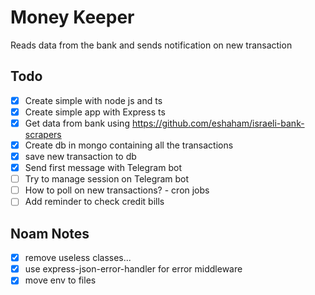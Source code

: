 # Money Keeper

Reads data from the bank and sends notification on new transaction

## Todo

- [x] Create simple with node js and ts
- [x] Create simple app with Express ts
- [x] Get data from bank using <https://github.com/eshaham/israeli-bank-scrapers>
- [X] Create db in mongo containing all the transactions
- [X] save new transaction to db
- [X] Send first message with Telegram bot
- [ ] Try to manage session on Telegram bot
- [ ] How to poll on new transactions? - cron jobs
- [ ] Add reminder to check credit bills

## Noam Notes

- [X] remove useless classes...
- [X] use express-json-error-handler for error middleware
- [X] move env to files
